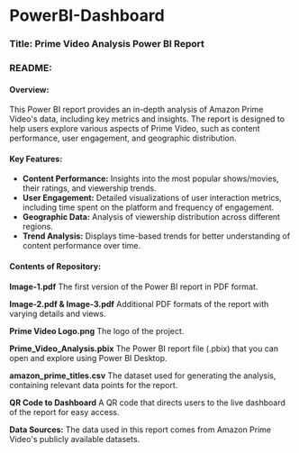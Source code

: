 # PowerBI-Dashboard

### Title: Prime Video Analysis Power BI Report

### README:

#### Overview:
This Power BI report provides an in-depth analysis of Amazon Prime Video's data, including key metrics and insights. The report is designed to help users explore various aspects of Prime Video, such as content performance, user engagement, and geographic distribution.

#### Key Features:
- **Content Performance:** Insights into the most popular shows/movies, their ratings, and viewership trends.
- **User Engagement:** Detailed visualizations of user interaction metrics, including time spent on the platform and frequency of engagement.
- **Geographic Data:** Analysis of viewership distribution across different regions.
- **Trend Analysis:** Displays time-based trends for better understanding of content performance over time.


#### Contents of Repository:
**Image-1.pdf**
The first version of the Power BI report in PDF format.

**Image-2.pdf & Image-3.pdf**
Additional PDF formats of the report with varying details and views.

**Prime Video Logo.png**
The logo of the project.

**Prime_Video_Analysis.pbix**
The Power BI report file (.pbix) that you can open and explore using Power BI Desktop.

**amazon_prime_titles.csv**
The dataset used for generating the analysis, containing relevant data points for the report.

**QR Code to Dashboard**
A QR code that directs users to the live dashboard of the report for easy access.

**Data Sources:**
The data used in this report comes from Amazon Prime Video's publicly available datasets.
